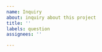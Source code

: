 ```yaml
---
name: Inquiry
about: inquiry about this project
title: ''
labels: question
assignees: ''

---
```



